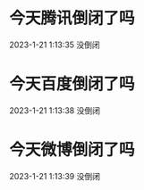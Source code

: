 # 今天腾讯倒闭了吗

2023-1-21 1:13:35 没倒闭

# 今天百度倒闭了吗

2023-1-21 1:13:38 没倒闭

# 今天微博倒闭了吗

2023-1-21 1:13:39 没倒闭

